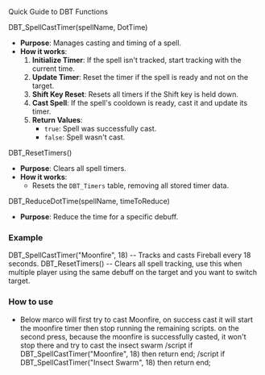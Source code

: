 Quick Guide to DBT Functions

DBT_SpellCastTimer(spellName, DotTime)
- **Purpose**: Manages casting and timing of a spell.
- **How it works**:
  1. **Initialize Timer**: If the spell isn't tracked, start tracking with the current time.
  2. **Update Timer**: Reset the timer if the spell is ready and not on the target.
  3. **Shift Key Reset**: Resets all timers if the Shift key is held down.
  4. **Cast Spell**: If the spell's cooldown is ready, cast it and update its timer.
  5. **Return Values**:
     - `true`: Spell was successfully cast.
     - `false`: Spell wasn't cast.

DBT_ResetTimers()
- **Purpose**: Clears all spell timers.
- **How it works**:
  - Resets the `DBT_Timers` table, removing all stored timer data.

DBT_ReduceDotTime(spellName, timeToReduce)
- **Purpose**: Reduce the time for a specific debuff.

### Example

DBT_SpellCastTimer("Moonfire", 18) -- Tracks and casts Fireball every 18 seconds.
DBT_ResetTimers() -- Clears all spell tracking, use this when multiple player using the same debuff on the target and you want to switch target.

### How to use
- Below marco will first try to cast Moonfire, on success cast it will start the moonfire timer then stop running the remaining scripts. on the second press, because the moonfire is successfully casted, it won't stop there and try to cast the insect swarm
/script if DBT_SpellCastTimer("Moonfire", 18) then return end;
/script if DBT_SpellCastTimer("Insect Swarm", 18) then return end;
